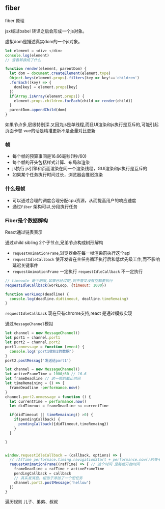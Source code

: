 ## fiber

fiber 原理

jsx经过babel 转译之后会形成一个js对象。

虚拟dom是描述真实dom的一个js对象。
```js
let element = <div> </div>
console.log(element) 
// 查看转换成了什么

function render(element, parentDom) {
  let dom = document.createElement(element.type)
  Object.keys(element.props).filters(key => key!=='children')
  .forEach((key) => {
    dom[key] = element.props[key]
  })
  if(Array.isArray(element.props)) {
    element.props.children.forEach(child => render(child))
  }
  parentDom.appendChild(dom)
}
```
如果节点多,层级特别深.又因为js是单线程,而且UI渲染和js执行是互斥的,可能引起页面卡顿
vue的话是精准更新不是全量对比更新


### 帧
+ 每个帧的预算事间是16.66毫秒(1秒/60)
+ 每个帧的开头包括样式计算、布局和渲染
+ js执行 js引擎和页面渲染在同一个渲染线程，GUI渲染和js执行是互斥的
+ 如果某个任务执行时间过长，浏览器会推迟渲染

### 什么是帧
+ 可以通过合理的调度合理分配cpu资源，从而提高用户的响应速度
+ 通过`Fiber` 架构可以,分段执行任务

### Fiber是个数据解构
React通过链表表示

通过child sibling 2个子节点,兄弟节点构成树形解构

+ `requestAnimationFrame`,浏览器会在每一帧渲染前执行这个api
+ `requestIdleCallback` 使开发者在主任务循环执行后和低优先级工作,而不影响延迟关键事件
+ `requestAnimationFrame` 一定执行 `requestIdleCallback` 不一定执行

```js
// timeoute 是个期限,如果已经过期,则不管又没有空都要执行
requestIdleCallback(workLoop, {timeout: 1000})

function workLoop(deadline) {
  console.log(deadline.didtimeout, dealline.timeRemaing)
}

```
`requestIdleCallback` 现在只有chrome支持,react 是通过模拟实现

通过`MessageChannel`模拟

```javascript
let channel = new MessageChannel()
let port1 = channel.port1
let port2 = channel.port2
port1.onmessage = function (event) {
  console.log('port1收到2的数据')
}
port2.postMessag('发送给port1')

let channel = new MessageChannel()
let activeFrameTime = 1000/60 // 16.6
let frameDeadline // 这一帧的截止时间
let timeRemaining = () => {
  frameDeadline -performance.now()
}
channel.port2.onmessage = function () {
  let currentTime = performance.now()
  let didTimeout = frameDeadline <= currentTime

  if(didTimeout || timeRemaining() >0) {
    if(pendingCallback) {
      pendingCallback({didTimeout,timeRemaing})
    }
  }

}


window.requestIdleCallback = (callback, options) => {
  // rAfTime performace.timing.navigationStart + performance.now()约等于Date.now()
  requestAnimationFrame((rafTime) => { // 这个时间 是每帧开始时间
    frameDeadline = rafTime + activeFrameTime
    pendingCallback = callback
    // 其实发消息，相当于添加了一个宏任务
    channel.port2.postMessage('hellow')
  })
}
```

遍历规则 儿子、弟弟、叔叔





















